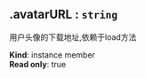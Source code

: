 <a name="module_miot/Account..IAccount+avatarURL"></a>

## .avatarURL : <code>string</code>
用户头像的下载地址,依赖于load方法

**Kind**: instance member  
**Read only**: true  
